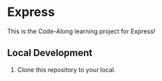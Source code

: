 # Express

This is the Code-Along learning project for Express!

## Local Development

1. Clone this repository to your local.

